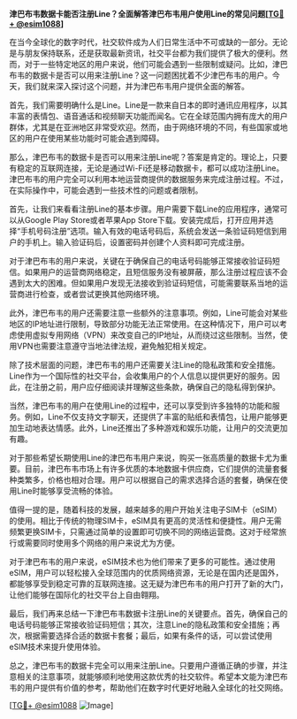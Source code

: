 **津巴布韦数据卡能否注册Line？全面解答津巴布韦用户使用Line的常见问题[[TG💪+ @esim1088](https://t.me/s/esim1088)]**

在当今全球化的数字时代，社交软件成为人们日常生活中不可或缺的一部分。无论是与朋友保持联系，还是获取最新资讯，社交平台都为我们提供了极大的便利。然而，对于一些特定地区的用户来说，他们可能会遇到一些限制或疑问。比如，津巴布韦的数据卡是否可以用来注册Line？这一问题困扰着不少津巴布韦的用户。今天，我们就来深入探讨这个问题，并为津巴布韦用户提供全面的解答。

首先，我们需要明确什么是Line。Line是一款来自日本的即时通讯应用程序，以其丰富的表情包、语音通话和视频聊天功能而闻名。它在全球范围内拥有庞大的用户群体，尤其是在亚洲地区非常受欢迎。然而，由于网络环境的不同，有些国家或地区的用户在使用某些功能时可能会遇到障碍。

那么，津巴布韦的数据卡是否可以用来注册Line呢？答案是肯定的。理论上，只要有稳定的互联网连接，无论是通过Wi-Fi还是移动数据卡，都可以成功注册Line。津巴布韦的用户完全可以利用本地运营商提供的数据服务来完成注册过程。不过，在实际操作中，可能会遇到一些技术性的问题或者限制。

首先，让我们来看看注册Line的基本步骤。用户需要下载Line的应用程序，通常可以从Google Play Store或者苹果App Store下载。安装完成后，打开应用并选择“手机号码注册”选项。输入有效的电话号码后，系统会发送一条验证码短信到用户的手机上。输入验证码后，设置密码并创建个人资料即可完成注册。

对于津巴布韦的用户来说，关键在于确保自己的电话号码能够正常接收验证码短信。如果用户的运营商网络稳定，且短信服务没有被屏蔽，那么注册过程应该不会遇到太大的困难。但如果用户发现无法接收到验证码短信，可能需要联系当地的运营商进行检查，或者尝试更换其他网络环境。

此外，津巴布韦的用户还需要注意一些额外的注意事项。例如，Line可能会对某些地区的IP地址进行限制，导致部分功能无法正常使用。在这种情况下，用户可以考虑使用虚拟专用网络（VPN）来改变自己的IP地址，从而绕过这些限制。当然，使用VPN也需要注意遵守当地法律法规，避免触犯相关规定。

除了技术层面的问题，津巴布韦的用户还需要关注Line的隐私政策和安全措施。Line作为一个国际性的社交平台，会收集用户的个人信息以提供更好的服务。因此，在注册之前，用户应仔细阅读并理解这些条款，确保自己的隐私得到保护。

当然，津巴布韦的用户在使用Line的过程中，还可以享受到许多独特的功能和服务。例如，Line不仅支持文字聊天，还提供了丰富的贴纸和表情包，让用户能够更加生动地表达情感。此外，Line还推出了多种游戏和娱乐功能，让用户的交流更加有趣。

对于那些希望长期使用Line的津巴布韦用户来说，购买一张高质量的数据卡尤为重要。目前，津巴布韦市场上有许多优质的本地数据卡供应商，它们提供的流量套餐种类繁多，价格也相对合理。用户可以根据自己的需求选择合适的套餐，确保在使用Line时能够享受流畅的体验。

值得一提的是，随着科技的发展，越来越多的用户开始关注电子SIM卡（eSIM）的使用。相比于传统的物理SIM卡，eSIM具有更高的灵活性和便捷性。用户无需频繁更换SIM卡，只需通过简单的设置即可切换不同的网络运营商。这对于经常旅行或需要同时使用多个网络的用户来说尤为方便。

对于津巴布韦的用户来说，eSIM技术也为他们带来了更多的可能性。通过使用eSIM，用户可以轻松接入全球范围内的优质网络资源，无论是在国内还是国外，都能够享受到稳定可靠的互联网连接。这无疑为津巴布韦的用户打开了新的大门，让他们能够在国际化的社交平台上自由翱翔。

最后，我们再来总结一下津巴布韦数据卡注册Line的关键要点。首先，确保自己的电话号码能够正常接收验证码短信；其次，注意Line的隐私政策和安全措施；再次，根据需要选择合适的数据卡套餐；最后，如果有条件的话，可以尝试使用eSIM技术来提升使用体验。

总之，津巴布韦的数据卡完全可以用来注册Line。只要用户遵循正确的步骤，并注意相关的注意事项，就能够顺利地使用这款优秀的社交软件。希望本文能为津巴布韦的用户提供有价值的参考，帮助他们在数字时代更好地融入全球化的社交网络。

[[TG💪+ @esim1088](https://t.me/s/esim1088) ![Image](https://i.postimg.cc/4NQfJmqS/Snipaste-2025-05-13-00-14-12.png)]